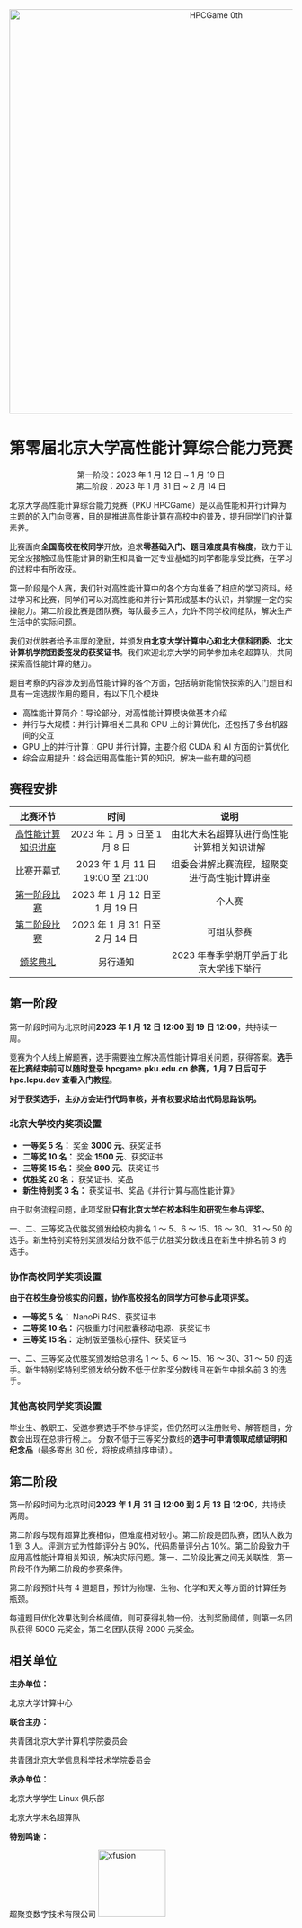 <center>
  <img src="/icon/hpcgame_logo_text_0th.svg" alt="HPCGame 0th" width="720px">
</center>

<center><h1> 第零届北京大学高性能计算综合能力竞赛 </h1></center>

<center>第一阶段：2023 年 1 月 12 日 ~ 1 月 19 日</center>

<center>第二阶段：2023 年 1 月 31 日 ~ 2 月 14 日</center>

北京大学高性能计算综合能力竞赛（PKU HPCGame）是以高性能和并行计算为主题的的入门向竞赛，目的是推进高性能计算在高校中的普及，提升同学们的计算素养。

比赛面向**全国高校在校同学**开放，追求**零基础入门、题目难度具有梯度**，致力于让完全没接触过高性能计算的新生和具备一定专业基础的同学都能享受比赛，在学习的过程中有所收获。

第一阶段是个人赛，我们针对高性能计算中的各个方向准备了相应的学习资料。经过学习和比赛，同学们可以对高性能和并行计算形成基本的认识，并掌握一定的实操能力。第二阶段比赛是团队赛，每队最多三人，允许不同学校间组队，解决生产生活中的实际问题。

我们对优胜者给予丰厚的激励，并颁发**由北京大学计算中心和北大信科团委、北大计算机学院团委签发的获奖证书**。我们欢迎北京大学的同学参加未名超算队，共同探索高性能计算的魅力。

题目考察的内容涉及到高性能计算的各个方面，包括萌新能愉快探索的入门题目和具有一定选拔作用的题目，有以下几个模块

- 高性能计算简介：导论部分，对高性能计算模块做基本介绍
- 并行与大规模：并行计算相关工具和 CPU 上的计算优化，还包括了多台机器间的交互
- GPU 上的并行计算：GPU 并行计算，主要介绍 CUDA 和 AI 方面的计算优化
- 综合应用提升：综合运用高性能计算的知识，解决一些有趣的问题

## 赛程安排

|                                 比赛环节                                 |               时间                |                     说明                     |
| :----------------------------------------------------------------------: | :-------------------------------: | :------------------------------------------: |
| [高性能计算知识讲座](https://hpc.lcpu.dev/wiki/高性能计算知识讲座:_0th)  |   2023 年 1 月 5 日至 1 月 8 日   |  由北大未名超算队进行高性能计算相关知识讲解  |
|                                比赛开幕式                                | 2023 年 1 月 11 日 19:00 至 21:00 | 组委会讲解比赛流程，超聚变进行高性能计算讲座 |
| [第一阶段比赛](https://hpc.lcpu.dev/w/index.php?title=第一阶段比赛:_0th) |  2023 年 1 月 12 日至 1 月 19 日  |                    个人赛                    |
| [第二阶段比赛](https://hpc.lcpu.dev/w/index.php?title=第二阶段比赛:_0th) |  2023 年 1 月 31 日至 2 月 14 日  |                  可组队参赛                  |
|     [颁奖典礼](https://hpc.lcpu.dev/w/index.php?title=颁奖典礼:_0th)     |             另行通知              |   2023 年春季学期开学后于北京大学线下举行    |

## 第一阶段

第一阶段时间为北京时间**2023 年 1 月 12 日 12:00 到 19 日 12:00**，共持续一周。

竞赛为个人线上解题赛，选手需要独立解决高性能计算相关问题，获得答案。**选手在比赛结束前可以随时登录 hpcgame.pku.edu.cn 参赛，1 月 7 日后可于 hpc.lcpu.dev 查看入门教程**。

**对于获奖选手，主办方会进行代码审核，并有权要求给出代码思路说明。**

### 北京大学校内奖项设置

- **一等奖 5 名：** 奖金 **3000 元**、获奖证书
- **二等奖 10 名：** 奖金 **1500 元**、获奖证书
- **三等奖 15 名：** 奖金 **800 元**、获奖证书
- **优胜奖 20 名：** 获奖证书、奖品
- **新生特别奖 3 名：** 获奖证书、奖品《并行计算与高性能计算》

由于财务流程问题，此项奖励**只有北京大学在校本科生和研究生参与评奖。**

一、二、三等奖及优胜奖颁发给校内排名 1 ～ 5、6 ～ 15、16 ～ 30、31 ～ 50 的选手。新生特别奖特别奖颁发给分数不低于优胜奖分数线且在新生中排名前 3 的选手。

### 协作高校同学奖项设置

**由于在校生身份核实的问题，协作高校报名的同学方可参与此项评奖。**

- **一等奖 5 名：** NanoPi R4S、获奖证书
- **二等奖 10 名：** 闪极重力时间胶囊移动电源、获奖证书
- **三等奖 15 名：** 定制版至强核心摆件、获奖证书

一、二、三等奖及优胜奖颁发给总排名 1 ～ 5、6 ～ 15、16 ～ 30、31 ～ 50 的选手。新生特别奖特别奖颁发给分数不低于优胜奖分数线且在新生中排名前 3 的选手。

### 其他高校同学奖项设置

毕业生、教职工、受邀参赛选手不参与评奖，但仍然可以注册账号、解答题目，分数会出现在总排行榜上。 分数不低于三等奖分数线的**选手可申请领取成绩证明和纪念品**（最多寄出 30 份，将按成绩排序申请）。

## 第二阶段

第一阶段时间为北京时间**2023 年 1 月 31 日 12:00 到 2 月 13 日 12:00**，共持续两周。

第二阶段与现有超算比赛相似，但难度相对较小。第二阶段是团队赛，团队人数为 1 到 3 人。评测方式为性能评分占 90%，代码质量评分占 10%。第二阶段致力于应用高性能计算相关知识，解决实际问题。第一、二阶段比赛之间无关联性，第一阶段不作为第二阶段的参赛条件。

第二阶段预计共有 4 道题目，预计为物理、生物、化学和天文等方面的计算任务瓶颈。

每道题目优化效果达到合格阈值，则可获得礼物一份。达到奖励阈值，则第一名团队获得 5000 元奖金，第二名团队获得 2000 元奖金。

## 相关单位

**主办单位：**

北京大学计算中心

**联合主办：**

共青团北京大学计算机学院委员会

共青团北京大学信息科学技术学院委员会

**承办单位：**

北京大学学生 Linux 俱乐部

北京大学未名超算队

**特别鸣谢：**

超聚变数字技术有限公司 <img src="https://partner.xfusion.com/static/img/common/pc/logo.svg" alt="xfusion" width="120px">
